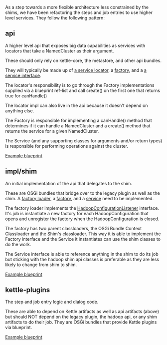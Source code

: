 As a step towards a more flexible architecture less constrained by the shims, we have been refactoring the steps and job entries to use higher level services.  They follow the following pattern:

api
---
A higher level api that exposes big data capabilities as services with locators that take a NamedCluster as their argument.

These should only rely on kettle-core, the metastore, and other api bundles.

They will typically be made up of [a service locator](https://github.com/pentaho/big-data-plugin/blob/master/api/pig/src/main/java/org/pentaho/bigdata/api/pig/PigServiceLocator.java), a [factory](https://github.com/pentaho/big-data-plugin/blob/master/api/pig/src/main/java/org/pentaho/bigdata/api/pig/PigServiceFactory.java), and a [a service interface](https://github.com/pentaho/big-data-plugin/blob/master/api/pig/src/main/java/org/pentaho/bigdata/api/pig/PigService.java).

The locator's responsibility is to go through the Factory implementations supplied via a blueprint ref-list and call create() on the first one that returns true for canHandle()

The locator impl can also live in the api because it doesn't depend on anything else.

The Factory is responsible for implementing a canHandle() method that determines if it can handle a NamedCluster and a create() method that returns the service for a given NamedCluster.

The Service (and any supporting classes for arguments and/or return types) is responsible for performing operations against the cluster.

[Example blueprint](https://github.com/pentaho/big-data-plugin/blob/master/api/pig/src/main/resources/OSGI-INF/blueprint/blueprint.xml)

impl/shim 
---------
An initial implementation of the api that delegates to the shim.

These are OSGi bundles that bridge over to the legacy plugin as well as the shim.  A [factory loader](https://github.com/pentaho/big-data-plugin/blob/master/impl/shim/pig/src/main/java/org/pentaho/big/data/impl/shim/pig/PigServiceFactoryLoader.java), a [factory](https://github.com/pentaho/big-data-plugin/blob/master/impl/shim/pig/src/main/java/org/pentaho/big/data/impl/shim/pig/PigServiceFactoryImpl.java), and a [service](https://github.com/pentaho/big-data-plugin/blob/master/impl/shim/pig/src/main/java/org/pentaho/big/data/impl/shim/pig/PigServiceImpl.java) need to be implemented.

The factory loader implements the [HadoopConfigurationListener](https://github.com/pentaho/big-data-plugin/blob/master/legacy/src/main/java/org/pentaho/di/core/hadoop/HadoopConfigurationListener.java) interface. It's job is instantiate a new factory for each HadoopConfiguration that opens and unregister the factory when the HadoopConfiguration is closed.

The factory has two parent classloaders, the OSGi Bundle Context Classloader and the Shim's classloader.  This way it is able to implement the Factory interface and the Service it instantiates can use the shim classes to do the work.

The Service interface is able to reference anything in the shim to do its job but sticking with the hadoop shim api classes is preferable as they are less likely to change from shim to shim.

[Example blueprint](https://github.com/pentaho/big-data-plugin/blob/master/impl/shim/pig/src/main/resources/OSGI-INF/blueprint/blueprint.xml)

kettle-plugins
--------------
The step and job entry logic and dialog code.

These are able to depend on Kettle artifacts as well as api artifacts (above) but should NOT depend on the legacy plugin, the hadoop api, or any shim artifacts to do their job. They are OSGi bundles that provide Kettle plugins via blueprint.

[Example blueprint](https://github.com/pentaho/big-data-plugin/blob/master/kettle-plugins/pig/src/main/resources/OSGI-INF/blueprint/blueprint.xml)
